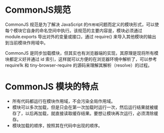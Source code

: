 # CommonJS规范
   CommonJS 规范是为了解决 JavaScript 的`作用域`问题而定义的模块形式，可以使每个模块它自身的命名空间中执行。该规范的主要内容是，模块必须通过
module.exports 导出对外的变量或接口，通过 require() 来导入其他模块的输出到当前模块作用域中。

   CommonJS 是同步加载模块，但其实也有浏览器端的实现，其原理是现将所有模块都定义好并通过 id 索引，这样就可以方便的在浏览器环境中解析了，可以参考
require1k 和 tiny-browser-require 的源码来理解其解析（resolve）的过程。

# CommonJS 模块的特点

* 所有代码都运行在模块作用域，不会污染全局作用域。
* 模块可以多次加载，但是只会在第一次加载时运行一次，然后运行结果就被缓存了，以后再加载，就直接读取缓存结果。要想让模块再次运行，必须清除缓存。
* 模块加载的顺序，按照其在代码中出现的顺序。

